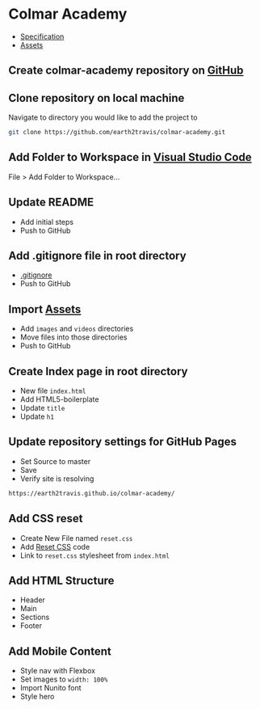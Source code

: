 # Colmar Academy

- [Specification](https://s3.amazonaws.com/codecademy-content/courses/freelance-1/capstone-2/colmar-academy-spec.png)
- [Assets](https://s3.amazonaws.com/codecademy-content/courses/freelance-1/capstone-2/capstone_colmar_assets.zip)

## Create colmar-academy repository on [GitHub](https://github.com/new)

## Clone repository on local machine

Navigate to directory you would like to add the project to

```sh
git clone https://github.com/earth2travis/colmar-academy.git
```

## Add Folder to Workspace in [Visual Studio Code](https://code.visualstudio.com/)

File > Add Folder to Workspace...

## Update README

- Add initial steps
- Push to GitHub

## Add .gitignore file in root directory

- [.gitignore](https://github.com/earth2travis/colmar-academy/blob/master/.gitignore)
- Push to GitHub

## Import [Assets](https://s3.amazonaws.com/codecademy-content/courses/freelance-1/capstone-2/capstone_colmar_assets.zip)

- Add <code>images</code> and <code>videos</code> directories
- Move files into those directories
- Push to GitHub

## Create Index page in root directory

- New file <code>index.html</code>
- Add HTML5-boilerplate
- Update <code>title</code>
- Update <code>h1</code>

## Update repository settings for GitHub Pages

- Set Source to master
- Save
- Verify site is resolving

```html
https://earth2travis.github.io/colmar-academy/
```

## Add CSS reset

- Create New File named <code>reset.css</code>
- Add [Reset CSS](https://meyerweb.com/eric/tools/css/reset/) code
- Link to <code>reset.css</code> stylesheet from <code>index.html</code>

## Add HTML Structure

- Header
- Main
- Sections
- Footer

## Add Mobile Content

- Style nav with Flexbox
- Set images to `width: 100%`
- Import Nunito font
- Style hero
